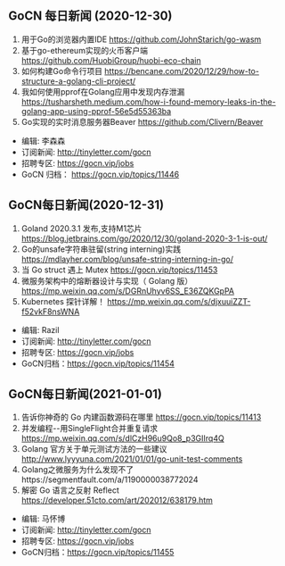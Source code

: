 ## GoCN 每日新闻 (2020-12-30)

1. 用于Go的浏览器内置IDE https://github.com/JohnStarich/go-wasm
2. 基于go-ethereum实现的火币客户端 https://github.com/HuobiGroup/huobi-eco-chain
3. 如何构建Go命令行项目 https://bencane.com/2020/12/29/how-to-structure-a-golang-cli-project/
4. 我如何使用pprof在Golang应用中发现内存泄漏 https://tusharsheth.medium.com/how-i-found-memory-leaks-in-the-golang-app-using-pprof-56e5d55363ba
5. Go实现的实时消息服务器Beaver https://github.com/Clivern/Beaver

* 编辑: 李森森
* 订阅新闻: http://tinyletter.com/gocn
* 招聘专区: https://gocn.vip/jobs
* GoCN 归档： https://gocn.vip/topics/11446


## GoCN每日新闻(2020-12-31)

1. Goland 2020.3.1 发布,支持M1芯片 https://blog.jetbrains.com/go/2020/12/30/goland-2020-3-1-is-out/
2. Go的unsafe字符串驻留(string interning)实践 https://mdlayher.com/blog/unsafe-string-interning-in-go/
3. 当 Go struct 遇上 Mutex https://gocn.vip/topics/11453
4. 微服务架构中的熔断器设计与实现（ Golang 版） https://mp.weixin.qq.com/s/DGRnUhyv6SS_E36ZQKGpPA
5. Kubernetes 探针详解！ https://mp.weixin.qq.com/s/djxuuiZZT-f52vkF8nsWNA

* 编辑: Razil
* 订阅新闻: http://tinyletter.com/gocn
* 招聘专区: https://gocn.vip/jobs
* GoCN归档：https://gocn.vip/topics/11454

## GoCN每日新闻(2021-01-01)

1. 告诉你神奇的 Go 内建函数源码在哪里 https://gocn.vip/topics/11413
2. 并发编程--用SingleFlight合并重复请求 https://mp.weixin.qq.com/s/dlCzH96u9Qo8_p3GIIrq4Q
3. Golang 官方关于单元测试方法的一些建议 http://www.lyyyuna.com/2021/01/01/go-unit-test-comments
4. Golang之微服务为什么发现不了https://segmentfault.com/a/1190000038772024
5. 解密 Go 语言之反射 Reflect https://developer.51cto.com/art/202012/638179.htm

* 编辑: 马怀博
* 订阅新闻: http://tinyletter.com/gocn
* 招聘专区: https://gocn.vip/jobs
* GoCN归档：https://gocn.vip/topics/11455
